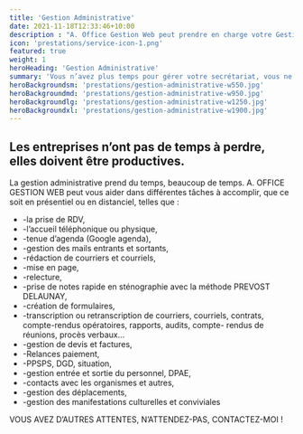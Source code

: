 ```yaml
---
title: 'Gestion Administrative'
date: 2021-11-18T12:33:46+10:00
description : "A. Office Gestion Web peut prendre en charge votre Gestion Administrative: prise de RDV - accueil téléphonique - tenue d’agenda - gestion des mails - rédaction de courriers et courriels - prise de notes rapide - gestion de devis et factures - relances paiement etc"
icon: 'prestations/service-icon-1.png'
featured: true
weight: 1
heroHeading: 'Gestion Administrative'
summary: 'Vous n’avez plus temps pour gérer votre secrétariat, vous ne voulez pas embaucher une secrétaire ou une assistante, vous voulez diminuer vos coûts ! Confiez-moi votre Gestion administrative afin de gagner du temps et de l’argent.'
heroBackgroundsm: 'prestations/gestion-administrative-w550.jpg'
heroBackgroundmd: 'prestations/gestion-administrative-w950.jpg'
heroBackgroundlg: 'prestations/gestion-administrative-w1250.jpg'
heroBackgroundxl: 'prestations/gestion-administrative-w1900.jpg'
---
```


## Les entreprises n’ont pas de temps à perdre, elles doivent être productives.

La gestion administrative prend du temps, beaucoup de temps. A. OFFICE GESTION WEB peut vous aider dans différentes tâches à accomplir, que ce soit en présentiel ou en distanciel, telles que :

- -la prise de RDV,
- -l’accueil téléphonique ou physique,
- -tenue d’agenda (Google agenda),
- -gestion des mails entrants et sortants,
- -rédaction de courriers et courriels,
- -mise en page,
- -relecture,
- -prise de notes rapide en sténographie avec la méthode PREVOST DELAUNAY,
- -création de formulaires,
- -transcription ou retranscription de courriers, courriels, contrats, compte-rendus opératoires, rapports, audits, compte- rendus de réunions, procès verbaux…
- -gestion de devis et factures,
- -Relances paiement,
- -PPSPS, DGD, situation,
- -gestion entrée et sortie du personnel, DPAE,
- -contacts avec les organismes et autres,
- -gestion des déplacements,
- -gestion des manifestations culturelles et conviviales

VOUS AVEZ D’AUTRES ATTENTES, N’ATTENDEZ-PAS, CONTACTEZ-MOI !

